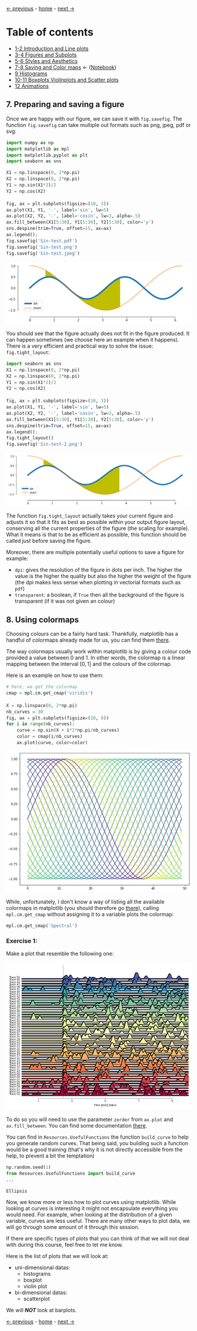 [&larr; previous](../5-6-Styles-and-Aesthetics/5-6-Styles-and-Aesthetics.md) - [home](https://guignardlab.github.io/CenTuri-Course-2022/) - [next &rarr;](../9-Histograms/9-Histograms.md)

# Table of contents
* [1-2 Introduction and Line plots](../1-2-Intro-and-Line-plots/1-2-Intro-and-Line-plots.md)
* [3-4 Figures and Subplots](../3-4-Figures-and-Subplots/3-4-Figures-and-Subplots.md)
* [5-6 Styles and Aesthetics](../5-6-Styles-and-Aesthetics/5-6-Styles-and-Aesthetics.md)
* [7-8 Saving and Color maps](../7-8-Saving-and-Color-maps/7-8-Saving-and-Color-maps.md) &larr; ([Notebook](../../07-08-Saving-and-Color-maps.ipynb))
* [9 Histograms](../9-Histograms/9-Histograms.md)
* [10-11 Boxplots Violinplots and Scatter plots](../10-11-Boxplots-Violinplots-and-Scatter-plots/10-11-Boxplots-Violinplots-and-Scatter-plots.md)
* [12 Animations](../12-Animations/12-Animations.md)

## 7. Preparing and saving a figure
Once we are happy with our figure, we can save it with `fig.savefig`. The function `fig.savefig` can take multiple out formats such as png, jpeg, pdf or svg:


```python
import numpy as np
import matplotlib as mpl
import matplotlib.pyplot as plt
import seaborn as sns
```


```python
X1 = np.linspace(0, 2*np.pi)
X2 = np.linspace(0, 2*np.pi)
Y1 = np.sin(X1*2)/2
Y2 = np.cos(X2)

fig, ax = plt.subplots(figsize=(10, 3))
ax.plot(X1, Y1, '-', label='sin', lw=5)
ax.plot(X2, Y2, '-', label='cosin', lw=3, alpha=.5)
ax.fill_between(X1[5:30], Y1[5:30], Y2[5:30], color='y')
sns.despine(trim=True, offset=15, ax=ax)
ax.legend();
fig.savefig('Sin-test.pdf')
fig.savefig('Sin-test.png')
fig.savefig('Sin-test.jpeg')
```


    
![png](output_2_0.png)
    


You should see that the figure actually does not fit in the figure produced. It can happen sometimes (we choose here an example when it happens). There is a very efficient and practical way to solve the issue: `fig.tight_layout`:


```python
import seaborn as sns
X1 = np.linspace(0, 2*np.pi)
X2 = np.linspace(0, 2*np.pi)
Y1 = np.sin(X1*2)/2
Y2 = np.cos(X2)

fig, ax = plt.subplots(figsize=(10, 3))
ax.plot(X1, Y1, '-', label='sin', lw=5)
ax.plot(X2, Y2, '-', label='cosin', lw=3, alpha=.5)
ax.fill_between(X1[5:30], Y1[5:30], Y2[5:30], color='y')
sns.despine(trim=True, offset=15, ax=ax)
ax.legend();
fig.tight_layout()
fig.savefig('Sin-test-2.png')
```


    
![png](output_4_0.png)
    


The function `fig.tight_layout` actually takes your current figure and adjusts it so that it fits as best as possible within your output figure layout, conserving all the current properties of the figure (the scaling for example). What it means is that to be as efficient as possible, this function should be called just before saving the figure.

Moreover, there are multiple potentially useful options to save a figure for example:
- `dpi`: gives the resolution of the figure in dots per inch. The higher the value is the higher the quality but also the higher the weight of the figure (the dpi makes less sense when plotting in vectorial formats such as `pdf`)
- `transparent`: a boolean, if `True` then all the background of the figure is transparent (if it was not given an colour)

## 8. Using colormaps
Choosing colours can be a fairly hard task. Thankfully, matplotlib has a handful of colormaps already made for us, you can find them [there](https://matplotlib.org/stable/tutorials/colors/colormaps.html).

The way colormaps usually work within matplotlib is by giving a colour code provided a value between 0 and 1.
In other words, the colormap is a linear mapping between the interval $[0, 1]$ and the colours of the colormap.

Here is an example on how to use them:


```python
# here, we get the colormap
cmap = mpl.cm.get_cmap('viridis')

X = np.linspace(0, 2*np.pi)
nb_curves = 30
fig, ax = plt.subplots(figsize=(10, 8))
for i in range(nb_curves):
    curve = np.sin(X + i*2*np.pi/nb_curves)
    color = cmap(i/nb_curves)
    ax.plot(curve, color=color)
```


    
![png](output_7_0.png)
    


While, unfortunately, I don't know a way of listing all the available colormaps in matplotlib (you should therefore go [there](https://matplotlib.org/stable/tutorials/colors/colormaps.html)), calling `mpl.cm.get_cmap` without assigning it to a variable plots the colormap:


```python
mpl.cm.get_cmap('Spectral')
```

### Exercise 1:
Make a plot that resemble the following one:

![png](../../exercice_1.png)

To do so you will need to use the parameter `zorder` from `ax.plot` and `ax.fill_between`.
You can find some documentation [there](https://matplotlib.org/stable/gallery/misc/zorder_demo.html).

You can find in `Resources.UsefulFunctions` the function `build_curve` to help you generate random curves. That being said, you building such a function would be a good training (that's why it is not directly accessible from the help, to prevent a bit the temptation)


```python
np.random.seed(1)
from Resources.UsefulFunctions import build_curve
...
```




    Ellipsis



Now, we know more or less how to plot curves using matplotlib.
While looking at curves is interesting it might not encapsulate everything you would need.
For example, when looking at the distribution of a given variable, curves are less useful.
There are many other ways to plot data, we will go through some amount of it through this session.

If there are specific types of plots that you can think of that we will not deal with during this course, feel free to let me know.

Here is the list of plots that we will look at:
- uni-dimensional datas:
    - histograms
    - boxplot
    - violin plot
- bi-dimensional datas:
    - scatterplot
    
We will __*NOT*__ look at barplots.

[&larr; previous](../5-6-Styles-and-Aesthetics/5-6-Styles-and-Aesthetics.md) - [home](https://guignardlab.github.io/CenTuri-Course-2022/) - [next &rarr;](../9-Histograms/9-Histograms.md)